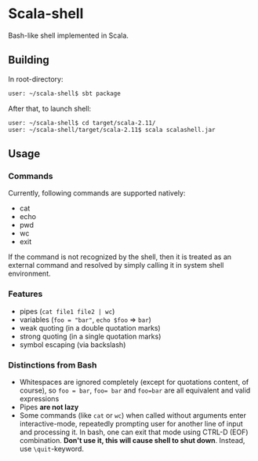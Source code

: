 # Scala-shell

Bash-like shell implemented in Scala.

## Building

In root-directory:

```sh
user: ~/scala-shell$ sbt package
```

After that, to launch shell:

```
user: ~/scala-shell$ cd target/scala-2.11/
user: ~/scala-shell/target/scala-2.11$ scala scalashell.jar
```

## Usage

### Commands

Currently, following commands are supported natively:

  - cat
  - echo
  - pwd
  - wc
  - exit

If the command is not recognized by the shell, then it is treated as an external command and resolved by simply calling it in system shell environment.

### Features

  - pipes (`cat file1 file2 | wc`)
  - variables (`foo = "bar"`, `echo $foo` => `bar`)
  - weak quoting (in a double quotation marks)
  - strong quoting (in a single quotation marks)
  - symbol escaping (via backslash)

### Distinctions from Bash

  - Whitespaces are ignored completely (except for quotations content, of course), so `foo = bar`, `foo= bar` and `foo=bar` are all equivalent and valid expressions
  - Pipes **are not lazy**
  - Some commands (like `cat` or `wc`) when called without arguments enter interactive-mode, repeatedly prompting user for another line of input and processing it. In bash, one can exit that mode using CTRL-D (EOF) combination. **Don't use it, this will cause shell to shut down**. Instead, use `\quit`-keyword.
